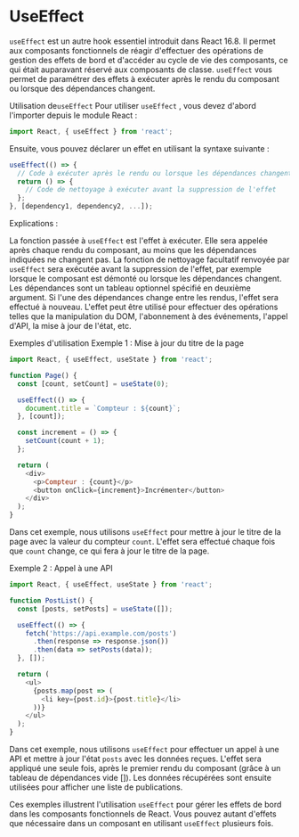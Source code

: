 # UseEffect

``useEffect`` est un autre hook essentiel introduit dans React 16.8. Il permet aux composants fonctionnels de réagir d'effectuer des opérations de gestion des effets de bord et d'accéder au cycle de vie des composants, ce qui était auparavant réservé aux composants de classe. ``useEffect`` vous permet de paramétrer des effets à exécuter après le rendu du composant ou lorsque des dépendances changent.

Utilisation de``useEffect`` 
Pour utiliser ``useEffect`` , vous devez d'abord l'importer depuis le module React :

```js
import React, { useEffect } from 'react';
```
Ensuite, vous pouvez déclarer un effet en utilisant la syntaxe suivante :

```js
useEffect(() => {
  // Code à exécuter après le rendu ou lorsque les dépendances changent
  return () => {
    // Code de nettoyage à exécuter avant la suppression de l'effet
  };
}, [dependency1, dependency2, ...]);
```

Explications :

La fonction passée à ``useEffect`` est l'effet à exécuter. Elle sera appelée après chaque rendu du composant, au moins que les dépendances indiquées ne changent pas.
La fonction de nettoyage facultatif renvoyée par ``useEffect`` sera exécutée avant la suppression de l'effet, par exemple lorsque le composant est démonté ou lorsque les dépendances changent.
Les dépendances sont un tableau optionnel spécifié en deuxième argument. Si l'une des dépendances change entre les rendus, l'effet sera effectué à nouveau.
L'effet peut être utilisé pour effectuer des opérations telles que la manipulation du DOM, l'abonnement à des événements, l'appel d'API, la mise à jour de l'état, etc.

Exemples d'utilisation 
Exemple 1 : Mise à jour du titre de la page
```js
import React, { useEffect, useState } from 'react';

function Page() {
  const [count, setCount] = useState(0);

  useEffect(() => {
    document.title = `Compteur : ${count}`;
  }, [count]);

  const increment = () => {
    setCount(count + 1);
  };

  return (
    <div>
      <p>Compteur : {count}</p>
      <button onClick={increment}>Incrémenter</button>
    </div>
  );
}
```

Dans cet exemple, nous utilisons ``useEffect`` pour mettre à jour le titre de la page avec la valeur du compteur ``count``. L'effet sera effectué chaque fois que ``count`` change, ce qui fera à jour le titre de la page.

Exemple 2 : Appel à une API

```js
import React, { useEffect, useState } from 'react';

function PostList() {
  const [posts, setPosts] = useState([]);

  useEffect(() => {
    fetch('https://api.example.com/posts')
      .then(response => response.json())
      .then(data => setPosts(data));
  }, []);

  return (
    <ul>
      {posts.map(post => (
        <li key={post.id}>{post.title}</li>
      ))}
    </ul>
  );
}
```

Dans cet exemple, nous utilisons ``useEffect`` pour effectuer un appel à une API et mettre à jour l'état ``posts`` avec les données reçues. L'effet sera appliqué une seule fois, après le premier rendu du composant (grâce à un tableau de dépendances vide []). Les données récupérées sont ensuite utilisées pour afficher une liste de publications.

Ces exemples illustrent l'utilisation ``useEffect`` pour gérer les effets de bord dans les composants fonctionnels de React. Vous pouvez autant d'effets que nécessaire dans un composant en utilisant ``useEffect`` plusieurs fois.